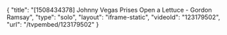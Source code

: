 {
    "title": "[1508434378] Johnny Vegas Prises Open a Lettuce - Gordon Ramsay",
    "type": "solo",
    "layout": "iframe-static",
    "videoId": "123179502",
    "url": "\/tvpembed\/123179502"
}
